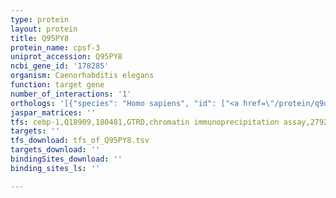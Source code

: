 ```yaml
---
type: protein
layout: protein
title: Q95PY8
protein_name: cpsf-3
uniprot_accession: Q95PY8
ncbi_gene_id: '178285'
organism: Caenorhabditis elegans
function: target gene
number_of_interactions: '1'
orthologs: '[{"species": "Homo sapiens", "id": ["<a href=\"/protein/q9ukf6\">Q9UKF6</a>"]}, {"species": "Mus musculus", "id": ["<a href=\"/protein/q9qxk7\">Q9QXK7</a>"]}, {"species": "Rattus norvegicus", "id": ["<a href=\"/protein/g3v6w7\">G3V6W7</a>"]}, {"species": "Drosophila melanogaster", "id": ["<a href=\"/protein/q9ve51\">Q9VE51</a>"]}, {"species": "Danio rerio", "id": ["<a href=\"/protein/q5u3t4\">Q5U3T4</a>"]}]'
jaspar_matrices: ''
tfs: cebp-1,Q18909,180481,GTRD,chromatin immunoprecipitation assay,27924024%5Buid%5D,No
targets: ''
tfs_download: tfs_of_Q95PY8.tsv
targets_download: ''
bindingSites_download: ''
binding_sites_ls: ''

---
```

